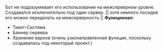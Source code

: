 Бот не подразумевает его использование на межсерверном уровне.
Создавался исключительно под один сервер. || хотя немного посидев его можно переделать на межсерверность ||
**Функционал:**
- Тикет-Система
- Баннер сервера
- Хранение варнов (очень узконаправленная функция, поскольку создавалась под некоторый проект.)
